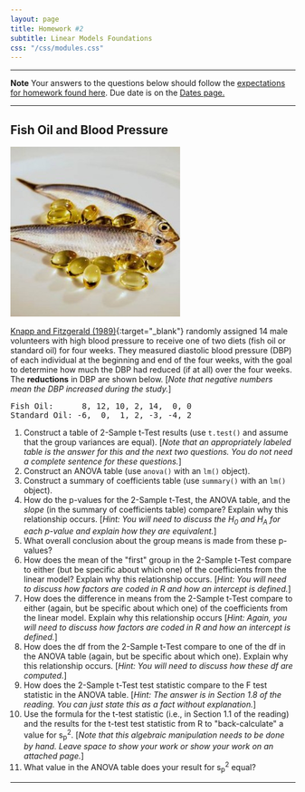 ```yaml
---
layout: page
title: Homework #2
subtitle: Linear Models Foundations
css: "/css/modules.css"
---
```


----

<div class="alert alert-warning">
  <strong>Note</strong> Your answers to the questions below should follow the <a href="../../resources/hwformat" target="_blank">expectations for homework found here</a>. Due date is on the <a href="../../resources/Dates-Current" target="_blank">Dates page.</a>
</div>

----

## Fish Oil and Blood Pressure
<img src="../zimgs/fish-oil.jpg" alt="Fish Oil" class="img-right">

[Knapp and Fitzgerald (1989)](https://www.ncbi.nlm.nih.gov/pubmed/2648152){:target="_blank"} randomly assigned 14 male volunteers with high blood pressure to receive one of two diets (fish oil or standard oil) for four weeks.  They measured diastolic blood pressure (DBP) of each individual at the beginning and end of the four weeks, with the goal to determine how much the DBP had reduced (if at all) over the four weeks. The **reductions** in DBP are shown below. [*Note that negative numbers mean the DBP increased during the study.*]

<pre>
Fish Oil:      8, 12, 10, 2, 14,  0, 0
Standard Oil: -6,  0,  1, 2, -3, -4, 2
</pre>

1. Construct a table of 2-Sample t-Test results (use `t.test()` and assume that the group variances are equal). [*Note that an appropriately labeled table is the answer for this and the next two questions. You do not need a complete sentence for these questions.*]
1. Construct an ANOVA table (use `anova()` with an `lm()` object).
1. Construct a summary of coefficients table (use `summary()` with an `lm()` object).
1. How do the p-values for the 2-Sample t-Test, the ANOVA table, and the *slope* (in the summary of coefficients table) compare? Explain why this relationship occurs. [*Hint: You will need to discuss the H<sub>0</sub> and H<sub>A</sub> for each p-value and explain how they are equivalent.*]
1. What overall conclusion about the group means is made from these p-values?
1. How does the mean of the "first" group in the 2-Sample t-Test compare to either (but be specific about which one) of the coefficients from the linear model?  Explain why this relationship occurs. [*Hint: You will need to discuss how factors are coded in R and how an intercept is defined.*]
1. How does the difference in means from the 2-Sample t-Test compare to either (again,  but be specific about which one) of the coefficients from the linear model.  Explain why this relationship occurs [*Hint: Again, you will need to discuss how factors are coded in R and how an intercept is defined.*]
1. How does the df from the 2-Sample t-Test compare to one of the df in the ANOVA table (again,  but be specific about which one).  Explain why this relationship occurs. [*Hint: You will need to discuss how these df are computed.*]
1. How does the 2-Sample t-Test test statistic compare to the F test statistic in the ANOVA table. [*Hint: The answer is in Section 1.8 of the reading. You can just state this as a fact without explanation.*]
1. Use the formula for the t-test statistic (i.e., in Section 1.1 of the reading) and the results for the t-test test statistic from R to "back-calculate" a value for s<sub>p</sub><sup>2</sup>. [*Note that this algebraic manipulation needs to be done by hand. Leave space to show your work or show your work on an attached page.*]
1. What value in the ANOVA table does your result for s<sub>p</sub><sup>2</sup> equal?

----
